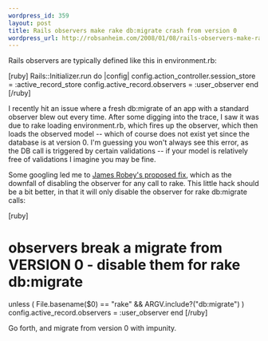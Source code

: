 ```yaml
--- 
wordpress_id: 359
layout: post
title: Rails observers make rake db:migrate crash from version 0
wordpress_url: http://robsanheim.com/2008/01/08/rails-observers-make-rake-dbmigrate-crash-from-version-0/
---
```

Rails observers are typically defined like this in environment.rb:

[ruby]
Rails::Initializer.run do |config|
  config.action_controller.session_store = :active_record_store
  config.active_record.observers = :user_observer
end
[/ruby]

I recently hit an issue where a fresh db:migrate of an app with a standard observer blew out every time.  After some digging into the trace, I saw it was due to rake loading environment.rb, which fires up the observer, which then loads the observed model -- which of course does not exist yet since the database is at version 0.  I'm guessing you won't always see this error, as the DB call is triggered by certain validations -- if your model is relatively free of validations I imagine you may be fine.

Some googling led me to <a href="http://www.jamesrobey.com/making-rake-tasks-ignore-rails-observers/">James Robey's proposed fix</a>, which as the downfall of disabling the observer for any call to rake.  This little hack should be a bit better, in that it will only disable the observer for rake db:migrate calls:

[ruby]
# observers break a migrate from VERSION 0 - disable them for rake db:migrate
unless ( File.basename($0) == "rake" && ARGV.include?("db:migrate") )  
  config.active_record.observers = :user_observer
end
[/ruby]

Go forth, and migrate from version 0 with impunity.
